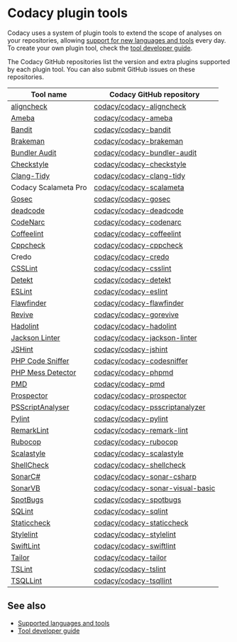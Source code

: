 # Codacy plugin tools

Codacy uses a system of plugin tools to extend the scope of analyses on your repositories, allowing [support for new languages and tools](../getting-started/supported-languages-and-tools.md) every day. To create your own plugin tool, check the [tool developer guide](tool-developer-guide.md).

The Codacy GitHub repositories list the version and extra plugins supported by each plugin tool. You can also submit GitHub issues on these repositories.

<table>
<thead>
<tr>
<th><strong>Tool name</strong></th>
<th><strong>Codacy GitHub repository</strong></th>
</tr>
</thead>
<tbody>
<tr>
<td><a href="https://gitlab.com/opennota/check">aligncheck</a></td>
<td><a class="skip-vale" href="https://github.com/codacy/codacy-aligncheck">codacy/codacy-aligncheck</a></td>
</tr>
<tr>
<td><a href="https://github.com/veelenga/ameba">Ameba</a></td>
<td><a class="skip-vale" href="https://github.com/codacy/codacy-ameba">codacy/codacy-ameba</a></td>
</tr>
<tr>
<td><a href="https://github.com/openstack/bandit">Bandit</a></td>
<td><a class="skip-vale" href="https://github.com/codacy/codacy-bandit">codacy/codacy-bandit</a></td>
</tr>
<tr>
<td><a href="https://brakemanscanner.org/">Brakeman</a></td>
<td><a class="skip-vale" href="https://github.com/codacy/codacy-brakeman">codacy/codacy-brakeman</a></td>
</tr>
<tr>
<td><a href="https://github.com/rubysec/bundler-audit">Bundler Audit</a></td>
<td><a class="skip-vale" href="https://github.com/codacy/codacy-bundler-audit">codacy/codacy-bundler-audit</a></td>
</tr>
<tr>
<td><a href="https://checkstyle.sourceforge.io/">Checkstyle</a></td>
<td><a class="skip-vale" href="https://github.com/codacy/codacy-checkstyle">codacy/codacy-checkstyle</a></td>
</tr>
<tr>
<td><a href="https://clang.llvm.org/extra/clang-tidy/">Clang-Tidy</a></td>
<td><a class="skip-vale" href="https://github.com/codacy/codacy-clang-tidy">codacy/codacy-clang-tidy</a></td>
</tr>
<tr>
<td>Codacy Scalameta Pro</td>
<td><a class="skip-vale" href="https://github.com/codacy/codacy-scalameta">codacy/codacy-scalameta</a></td>
</tr>
<tr>
<td><a href="https://github.com/securego/gosec">Gosec</a></td>
<td><a class="skip-vale" href="https://github.com/codacy/codacy-gosec">codacy/codacy-gosec</a></td>
</tr>
<tr>
<td><a href="https://github.com/tsenart/deadcode">deadcode</a></td>
<td><a class="skip-vale" href="https://github.com/codacy/codacy-deadcode">codacy/codacy-deadcode</a></td>
</tr>
<tr>
<td><a href="https://codenarc.org/">CodeNarc</a></td>
<td><a class="skip-vale" href="https://github.com/codacy/codacy-codenarc">codacy/codacy-codenarc</a></td>
</tr>
<tr>
<td><a href="http://www.coffeelint.org/">Coffeelint</a></td>
<td><a class="skip-vale" href="https://github.com/codacy/codacy-coffeelint">codacy/codacy-coffeelint</a></td>
</tr>
<tr>
<td><a href="http://cppcheck.sourceforge.net/">Cppcheck</a></td>
<td><a class="skip-vale" href="https://github.com/codacy/codacy-cppcheck">codacy/codacy-cppcheck</a></td>
</tr>
<tr>
<td><span>Credo</span></td>
<td><a class="skip-vale" href="https://github.com/codacy/codacy-credo">codacy/codacy-credo</a></td>
</tr>
<tr>
<td><a href="http://csslint.net/">CSSLint</a></td>
<td><a class="skip-vale" href="https://github.com/codacy/codacy-csslint">codacy/codacy-csslint</a></td>
</tr>
<tr>
<td><a href="https://github.com/arturbosch/detekt">Detekt</a></td>
<td><a class="skip-vale" href="https://github.com/codacy/codacy-detekt">codacy/codacy-detekt</a></td>
</tr>
<tr>
<td><a href="https://eslint.org/">ESLint</a></td>
<td><a class="skip-vale" href="https://github.com/codacy/codacy-eslint">codacy/codacy-eslint</a></td>
</tr>
<tr>
<td><a href="https://dwheeler.com/flawfinder/">Flawfinder</a></td>
<td><a class="skip-vale" href="https://github.com/codacy/codacy-flawfinder">codacy/codacy-flawfinder</a></td>
</tr>
<tr>
<td><a href="https://github.com/mgechev/revive">Revive</a></td>
<td><a class="skip-vale" href="https://github.com/codacy/codacy-gorevive">codacy/codacy-gorevive</a></td>
</tr>
<tr>
<td><a href="https://github.com/hadolint/hadolint">Hadolint</a></td>
<td><a class="skip-vale" href="https://github.com/codacy/codacy-hadolint">codacy/codacy-hadolint</a></td>
</tr>
<tr>
<td><a class="skip-vale" href="https://github.com/codacy/codacy-jackson-linter">Jackson Linter</a></td>
<td><a class="skip-vale" href="https://github.com/codacy/codacy-jackson-linter">codacy/codacy-jackson-linter</a></td>
</tr>
<tr>
<td><a href="https://jshint.com/">JSHint</a></td>
<td><a class="skip-vale" href="https://github.com/codacy/codacy-jshint">codacy/codacy-jshint</a></td>
</tr>
<tr>
<td><a href="https://github.com/squizlabs/PHP_CodeSniffer">PHP Code Sniffer</a></td>
<td><a class="skip-vale" href="https://github.com/codacy/codacy-codesniffer">codacy/codacy-codesniffer</a></td>
</tr>
<tr>
<td><a href="https://phpmd.org/">PHP Mess Detector</a></td>
<td><a class="skip-vale" href="https://github.com/codacy/codacy-phpmd">codacy/codacy-phpmd</a></td>
</tr>
<tr>
<td><a href="https://pmd.sourceforge.io/pmd-5.3.2/pmd-java/index.html">PMD</a></td>
<td><a class="skip-vale" href="https://github.com/codacy/codacy-pmd">codacy/codacy-pmd</a></td>
</tr>
<tr>
<td><a href="https://github.com/landscapeio/prospector">Prospector</a></td>
<td><a class="skip-vale" href="https://github.com/codacy/codacy-prospector">codacy/codacy-prospector</a></td>
</tr>
<tr>
<td><a href="https://github.com/PowerShell/PSScriptAnalyzer">PSScriptAnalyser</a></td>
<td><a class="skip-vale" href="https://github.com/codacy/codacy-psscriptanalyzer">codacy/codacy-psscriptanalyzer</a></td>
</tr>
<tr>
<td><a href="https://www.pylint.org/">Pylint</a></td>
<td><a class="skip-vale" href="https://github.com/codacy/codacy-pylint">codacy/codacy-pylint</a></td>
</tr>
<tr>
<td><a href="https://github.com/remarkjs/remark-lint">RemarkLint</a></td>
<td><a class="skip-vale" href="https://github.com/codacy/codacy-remark-lint">codacy/codacy-remark-lint</a></td>
</tr>
<tr>
<td><a href="https://github.com/bbatsov/rubocop">Rubocop</a></td>
<td><a class="skip-vale" href="https://github.com/codacy/codacy-rubocop">codacy/codacy-rubocop</a></td>
</tr>
<tr>
<td><a href="http://www.scalastyle.org/">Scalastyle</a></td>
<td><a class="skip-vale" href="https://github.com/codacy/codacy-scalastyle">codacy/codacy-scalastyle</a></td>
</tr>
<tr>
<td><a href="https://www.shellcheck.net/">ShellCheck</a></td>
<td><a class="skip-vale" href="https://github.com/codacy/codacy-shellcheck">codacy/codacy-shellcheck</a></td>
</tr>
<tr>
<td><a href="https://github.com/SonarSource/sonar-dotnet">SonarC#</a></td>
<td><a class="skip-vale" href="https://github.com/codacy/codacy-sonar-csharp">codacy/codacy-sonar-csharp</a></td>
</tr>
<tr>
<td><a href="https://github.com/SonarSource/sonar-dotnet">SonarVB</a></td>
<td><a class="skip-vale" href="https://github.com/codacy/codacy-sonar-visual-basic">codacy/codacy-sonar-visual-basic</a></td>
</tr>
<tr>
<td><a href="https://spotbugs.github.io/">SpotBugs</a></td>
<td><a class="skip-vale" href="https://github.com/codacy/codacy-spotbugs">codacy/codacy-spotbugs</a></td>
</tr>
<tr>
<td><a href="https://github.com/purcell/sqlint">SQLint</a></td>
<td><a class="skip-vale" href="https://github.com/codacy/codacy-sqlint">codacy/codacy-sqlint</a></td>
</tr>
<tr>
<td><a href="https://staticcheck.io">Staticcheck</a></td>
<td><a class="skip-vale" href="https://github.com/codacy/codacy-staticcheck">codacy/codacy-staticcheck</a></td>
</tr>
<tr>
<td><a href="https://stylelint.io/">Stylelint</a></td>
<td><a class="skip-vale" href="https://github.com/codacy/codacy-stylelint">codacy/codacy-stylelint</a></td>
</tr>
<tr>
<td><a href="https://github.com/realm/SwiftLint">SwiftLint</a></td>
<td><a class="skip-vale" href="https://github.com/codacy/codacy-swiftlint">codacy/codacy-swiftlint</a></td>
</tr>
<tr>
<td><a href="https://github.com/sleekbyte/tailor">Tailor</a></td>
<td><a class="skip-vale" href="https://github.com/codacy/codacy-tailor">codacy/codacy-tailor</a></td>
</tr>
<tr>
<td><a href="https://palantir.github.io/tslint/">TSLint</a></td>
<td><a class="skip-vale" href="https://github.com/codacy/codacy-tslint">codacy/codacy-tslint</a></td>
</tr>
<tr>
<td><a href="https://github.com/tsqllint/tsqllint/">TSQLLint</a></td>
<td><a class="skip-vale" href="https://github.com/codacy/codacy-tsqllint">codacy/codacy-tsqllint</a></td>
</tr>
</tbody>
</table>

## See also

-   [Supported languages and tools](../getting-started/supported-languages-and-tools.md)
-   [Tool developer guide](tool-developer-guide.md)
